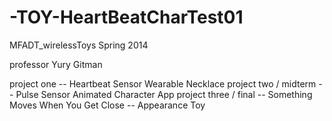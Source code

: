 -TOY-HeartBeatCharTest01
========================

MFADT_wirelessToys
Spring 2014

professor Yury Gitman

project one -- Heartbeat Sensor Wearable Necklace
project two / midterm -- Pulse Sensor Animated Character App
project three / final -- Something Moves When You Get Close
                      -- Appearance Toy
 
